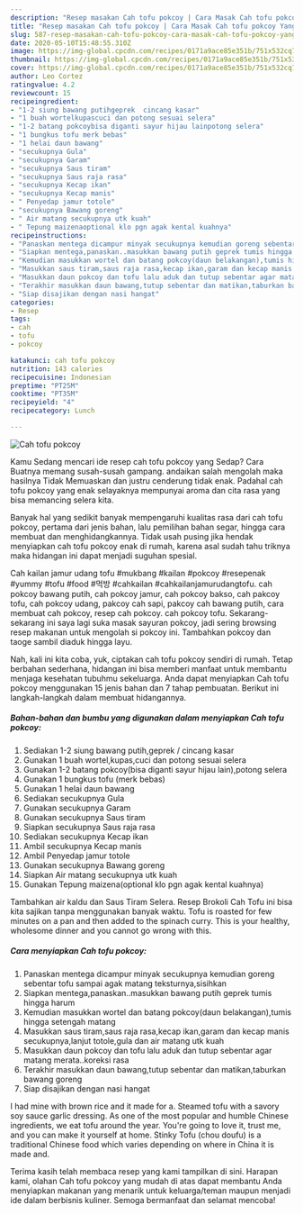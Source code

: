 ```yaml
---
description: "Resep masakan Cah tofu pokcoy | Cara Masak Cah tofu pokcoy Yang Enak Dan Lezat"
title: "Resep masakan Cah tofu pokcoy | Cara Masak Cah tofu pokcoy Yang Enak Dan Lezat"
slug: 587-resep-masakan-cah-tofu-pokcoy-cara-masak-cah-tofu-pokcoy-yang-enak-dan-lezat
date: 2020-05-10T15:48:55.310Z
image: https://img-global.cpcdn.com/recipes/0171a9ace85e351b/751x532cq70/cah-tofu-pokcoy-foto-resep-utama.jpg
thumbnail: https://img-global.cpcdn.com/recipes/0171a9ace85e351b/751x532cq70/cah-tofu-pokcoy-foto-resep-utama.jpg
cover: https://img-global.cpcdn.com/recipes/0171a9ace85e351b/751x532cq70/cah-tofu-pokcoy-foto-resep-utama.jpg
author: Leo Cortez
ratingvalue: 4.2
reviewcount: 15
recipeingredient:
- "1-2 siung bawang putihgeprek  cincang kasar"
- "1 buah wortelkupascuci dan potong sesuai selera"
- "1-2 batang pokcoybisa diganti sayur hijau lainpotong selera"
- "1 bungkus tofu merk bebas"
- "1 helai daun bawang"
- "secukupnya Gula"
- "secukupnya Garam"
- "secukupnya Saus tiram"
- "secukupnya Saus raja rasa"
- "secukupnya Kecap ikan"
- "secukupnya Kecap manis"
- " Penyedap jamur totole"
- "secukupnya Bawang goreng"
- " Air matang secukupnya utk kuah"
- " Tepung maizenaoptional klo pgn agak kental kuahnya"
recipeinstructions:
- "Panaskan mentega dicampur minyak secukupnya kemudian goreng sebentar tofu sampai agak matang teksturnya,sisihkan"
- "Siapkan mentega,panaskan..masukkan bawang putih geprek tumis hingga harum"
- "Kemudian masukkan wortel dan batang pokcoy(daun belakangan),tumis hingga setengah matang"
- "Masukkan saus tiram,saus raja rasa,kecap ikan,garam dan kecap manis secukupnya,lanjut totole,gula dan air matang utk kuah"
- "Masukkan daun pokcoy dan tofu lalu aduk dan tutup sebentar agar matang merata..koreksi rasa"
- "Terakhir masukkan daun bawang,tutup sebentar dan matikan,taburkan bawang goreng"
- "Siap disajikan dengan nasi hangat"
categories:
- Resep
tags:
- cah
- tofu
- pokcoy

katakunci: cah tofu pokcoy 
nutrition: 143 calories
recipecuisine: Indonesian
preptime: "PT25M"
cooktime: "PT35M"
recipeyield: "4"
recipecategory: Lunch

---
```



![Cah tofu pokcoy](https://img-global.cpcdn.com/recipes/0171a9ace85e351b/751x532cq70/cah-tofu-pokcoy-foto-resep-utama.jpg)

Kamu Sedang mencari ide resep cah tofu pokcoy yang Sedap? Cara Buatnya memang susah-susah gampang. andaikan salah mengolah maka hasilnya Tidak Memuaskan dan justru cenderung tidak enak. Padahal cah tofu pokcoy yang enak selayaknya mempunyai aroma dan cita rasa yang bisa memancing selera kita.

Banyak hal yang sedikit banyak mempengaruhi kualitas rasa dari cah tofu pokcoy, pertama dari jenis bahan, lalu pemilihan bahan segar, hingga cara membuat dan menghidangkannya. Tidak usah pusing jika hendak menyiapkan cah tofu pokcoy enak di rumah, karena asal sudah tahu triknya maka hidangan ini dapat menjadi suguhan spesial.

Cah kailan jamur udang tofu #mukbang #kailan #pokcoy #resepenak #yummy #tofu #food #먹방 #cahkailan #cahkailanjamurudangtofu. cah pokcoy bawang putih, cah pokcoy jamur, cah pokcoy bakso, cah pakcoy tofu, cah pokcoy udang, pakcoy cah sapi, pakcoy cah bawang putih, cara membuat cah pokcoy, resep cah pokcoy. cah pokcoy tofu. Sekarang-sekarang ini saya lagi suka masak sayuran pokcoy, jadi sering browsing resep makanan untuk mengolah si pokcoy ini. Tambahkan pokcoy dan taoge sambil diaduk hingga layu.


Nah, kali ini kita coba, yuk, ciptakan cah tofu pokcoy sendiri di rumah. Tetap berbahan sederhana, hidangan ini bisa memberi manfaat untuk membantu menjaga kesehatan tubuhmu sekeluarga. Anda dapat menyiapkan Cah tofu pokcoy menggunakan 15 jenis bahan dan 7 tahap pembuatan. Berikut ini langkah-langkah dalam membuat hidangannya.

<!--inarticleads1-->

##### Bahan-bahan dan bumbu yang digunakan dalam menyiapkan Cah tofu pokcoy:

1. Sediakan 1-2 siung bawang putih,geprek / cincang kasar
1. Gunakan 1 buah wortel,kupas,cuci dan potong sesuai selera
1. Gunakan 1-2 batang pokcoy(bisa diganti sayur hijau lain),potong selera
1. Gunakan 1 bungkus tofu (merk bebas)
1. Gunakan 1 helai daun bawang
1. Sediakan secukupnya Gula
1. Gunakan secukupnya Garam
1. Gunakan secukupnya Saus tiram
1. Siapkan secukupnya Saus raja rasa
1. Sediakan secukupnya Kecap ikan
1. Ambil secukupnya Kecap manis
1. Ambil  Penyedap jamur totole
1. Gunakan secukupnya Bawang goreng
1. Siapkan  Air matang secukupnya utk kuah
1. Gunakan  Tepung maizena(optional klo pgn agak kental kuahnya)


Tambahkan air kaldu dan Saus Tiram Selera. Resep Brokoli Cah Tofu ini bisa kita sajikan tanpa menggunakan banyak waktu. Tofu is roasted for few minutes on a pan and then added to the spinach curry. This is your healthy, wholesome dinner and you cannot go wrong with this. 

<!--inarticleads2-->

##### Cara menyiapkan Cah tofu pokcoy:

1. Panaskan mentega dicampur minyak secukupnya kemudian goreng sebentar tofu sampai agak matang teksturnya,sisihkan
1. Siapkan mentega,panaskan..masukkan bawang putih geprek tumis hingga harum
1. Kemudian masukkan wortel dan batang pokcoy(daun belakangan),tumis hingga setengah matang
1. Masukkan saus tiram,saus raja rasa,kecap ikan,garam dan kecap manis secukupnya,lanjut totole,gula dan air matang utk kuah
1. Masukkan daun pokcoy dan tofu lalu aduk dan tutup sebentar agar matang merata..koreksi rasa
1. Terakhir masukkan daun bawang,tutup sebentar dan matikan,taburkan bawang goreng
1. Siap disajikan dengan nasi hangat


I had mine with brown rice and it made for a. Steamed tofu with a savory soy sauce garlic dressing. As one of the most popular and humble Chinese ingredients, we eat tofu around the year. You&#39;re going to love it, trust me, and you can make it yourself at home. Stinky Tofu (chou doufu) is a traditional Chinese food which varies depending on where in China it is made and. 

Terima kasih telah membaca resep yang kami tampilkan di sini. Harapan kami, olahan Cah tofu pokcoy yang mudah di atas dapat membantu Anda menyiapkan makanan yang menarik untuk keluarga/teman maupun menjadi ide dalam berbisnis kuliner. Semoga bermanfaat dan selamat mencoba!
